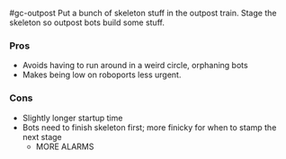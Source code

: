 #gc-outpost
Put a bunch of skeleton stuff in the outpost train.
Stage the skeleton so outpost bots build some stuff.

### Pros

- Avoids having to run around in a weird circle, orphaning bots
- Makes being low on roboports less urgent.

### Cons

- Slightly longer startup time
- Bots need to finish skeleton first; more finicky for when to stamp the next stage
	- MORE ALARMS
